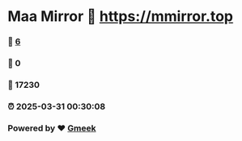 # Maa Mirror :link: https://mmirror.top 
### :page_facing_up: [6](https://mmirror.top/tag.html) 
### :speech_balloon: 0 
### :hibiscus: 17230 
### :alarm_clock: 2025-03-31 00:30:08 
### Powered by :heart: [Gmeek](https://github.com/Meekdai/Gmeek)
